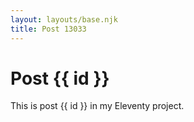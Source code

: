 ```yaml
---
layout: layouts/base.njk
title: Post 13033
---
```


# Post {{ id }}

This is post {{ id }} in my Eleventy project.
